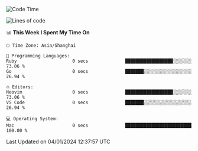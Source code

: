 <!--START_SECTION:waka-->
![Code Time](http://img.shields.io/badge/Code%20Time-1%2C767%20hrs%2052%20mins-blue)

![Lines of code](https://img.shields.io/badge/From%20Hello%20World%20I%27ve%20Written-287.3%20thousand%20lines%20of%20code-blue)

📊 **This Week I Spent My Time On** 

```text
🕑︎ Time Zone: Asia/Shanghai

💬 Programming Languages: 
Ruby                     0 secs              ██████████████████░░░░░░░   73.06 % 
Go                       0 secs              ███████░░░░░░░░░░░░░░░░░░   26.94 % 

🔥 Editors: 
Neovim                   0 secs              ██████████████████░░░░░░░   73.06 % 
VS Code                  0 secs              ███████░░░░░░░░░░░░░░░░░░   26.94 % 

💻 Operating System: 
Mac                      0 secs              █████████████████████████   100.00 % 
```


 Last Updated on 04/01/2024 12:37:57 UTC
<!--END_SECTION:waka-->
